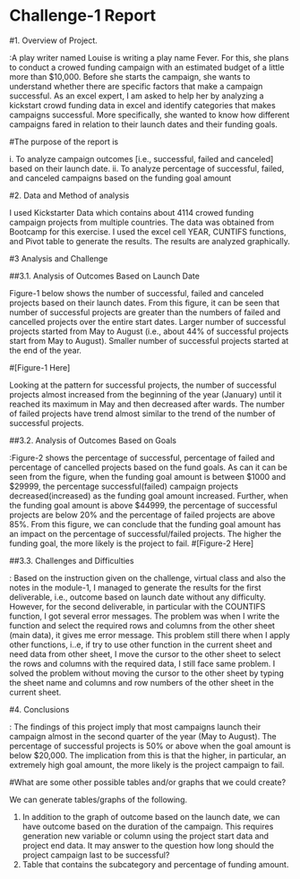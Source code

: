 # Challenge-1 Report

#1.	Overview of Project.


:A play writer named Louise is writing a play name Fever. For this, she plans to conduct a crowed funding campaign with an estimated budget of a little more than $10,000. Before she starts the campaign, she wants to understand whether there are specific factors that make a campaign successful.  As an excel expert, I am asked to help her by analyzing a kickstart crowd funding data in excel and identify categories that makes campaigns successful. More specifically, she wanted to know how different campaigns fared in relation to their launch dates and their funding goals.



#The purpose of the report is


i.	To analyze campaign outcomes [i.e., successful, failed and canceled] based on their launch date.
ii.	To analyze percentage of successful, failed, and canceled campaigns based on the funding goal amount 

#2.	Data and Method of analysis



 I used Kickstarter Data which contains about 4114 crowed funding campaign projects from multiple countries. The data was obtained from Bootcamp for this exercise. I used the excel cell YEAR, CUNTIFS functions, and Pivot table to generate the results. 
The results are analyzed graphically. 

#3 Analysis and Challenge






##3.1. Analysis of Outcomes Based on Launch Date




 Figure-1 below shows the number of successful, failed and canceled projects based on their launch dates. From this figure, it can be seen that number of successful projects are greater than the numbers of failed and cancelled projects over the entire start dates. Larger number of successful projects started from May to August (i.e., about 44% of successful projects start from May to August). Smaller number of successful projects started at the end of the year.
 
 #[Figure-1 Here]
 
Looking at the pattern for successful projects, the number of successful projects almost increased from the beginning of the year (January) until it reached its maximum in May and then decreased after wards. 
The number of failed projects have trend almost similar to the trend of the number of successful projects. 

##3.2.	Analysis of Outcomes Based on Goals



:Figure-2 shows the percentage of successful, percentage of failed and percentage of cancelled projects based on the fund goals. As can it can be seen from the figure, when the funding goal amount is between $1000 and $29999, the percentage successful(failed) campaign projects decreased(increased) as the funding goal amount increased. Further, when the funding goal amount is above $44999, the percentage of successful projects are below 20% and the percentage of failed projects are above 85%. From this figure, we can conclude that the funding goal amount has an impact on the percentage of successful/failed projects. The higher the funding goal, the more likely is the project to fail. 
 #[Figure-2 Here]



##3.3.	Challenges and Difficulties



:     Based on the instruction given on the challenge, virtual class and also the notes in the module-1, I managed to generate the results for the first deliverable, i.e., outcome based on launch date without any difficulty. However, for the second deliverable, in particular with the COUNTIFS function, I got several error messages. The problem was when I write the function and select the required rows and columns from the other sheet (main data), it gives me error message.  This problem still there when I apply other functions, i..e, if try to use other function in the current sheet and need data from other sheet, I move the cursor to the other sheet to select the rows and columns with the required data,  I still face same problem.
I solved the problem without moving the cursor to the other sheet by typing the sheet name and columns and row numbers of the other sheet in the current sheet.



#4.	Conclusions



: The findings of this project imply that most campaigns launch their campaign almost in the second quarter of the year (May to August). The percentage of successful projects is 50% or above when the goal amount is below $20,000. 
The implication from this is that the higher, in particular, an extremely high goal amount, the more likely is the project campaign to fail.  



#What are some other possible tables and/or graphs that we could create?



We can generate tables/graphs of the following.
1.	In addition to the graph of outcome based on the launch date, we can have outcome based on the duration of the campaign. This requires generation new variable or column using the project start data and project end data.  It may answer to the question how long should the project campaign last to be successful? 
2.	Table that contains the subcategory and percentage of funding amount. 
